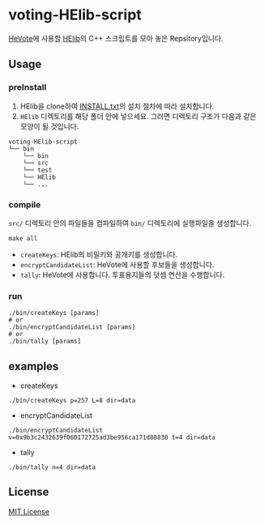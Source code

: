 # voting-HElib-script
[HeVote](https://github.com/HanBae/HeVote)에 사용할 [HElib](https://github.com/shaih/HElib)의 C++ 스크립트를 모아 놓은 Repsitory입니다.

## Usage
### preInstall
1. HElib을 clone하여 [INSTALL.txt]()의 설치 절차에 따라 설치합니다.
2. `HElib` 디렉토리를 해당 폴더 안에 넣으세요. 그러면 디렉토리 구조가 다음과 같은 모양이 될 것입니다.
```
voting-HElib-script
└── bin
    └── bin
    └── src
    └── test
    └── HElib
    └── ...
```

### compile
`src/` 디렉토리 안의 파일들을 컴파일하여 `bin/` 디렉토리에 실행파일을 생성합니다. 
```
make all
```

- `createKeys`: HElib의 비밀키와 공개키를 생성합니다.
- `encryptCandidateList`: HeVote에 사용할 후보들을 생성합니다.
- `tally`: HeVote에 사용합니다. 투표용지들의 덧셈 연산을 수행합니다.

### run
```
./bin/createKeys [params]
# or
./bin/encryptCandidateList [params]
# or
./bin/tally [params]
```

## examples
- createKeys
```
./bin/createKeys p=257 L=8 dir=data
```
- encryptCandidateList
```
./bin/encryptCandidateList v=0x9b3c2432639f060172725ad3be956ca171d88830 t=4 dir=data
```
- tally
```
./bin/tally n=4 dir=data 
```

## License
[MIT License](https://github.com/HanBae/voting-HElib-script/blob/master/LICENSE)
